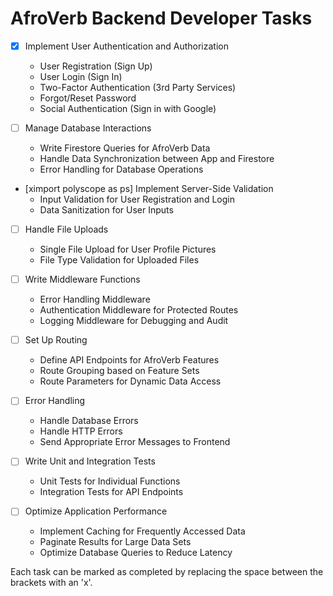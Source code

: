# AfroVerb Backend Developer Tasks

- [x] Implement User Authentication and Authorization
    - User Registration (Sign Up)
    - User Login (Sign In)
    - Two-Factor Authentication (3rd Party Services)
    - Forgot/Reset Password
    - Social Authentication (Sign in with Google)

- [ ] Manage Database Interactions
    - Write Firestore Queries for AfroVerb Data
    - Handle Data Synchronization between App and Firestore
    - Error Handling for Database Operations

- [ximport polyscope as ps] Implement Server-Side Validation
    - Input Validation for User Registration and Login
    - Data Sanitization for User Inputs

- [ ] Handle File Uploads
    - Single File Upload for User Profile Pictures
    - File Type Validation for Uploaded Files

- [ ] Write Middleware Functions
    - Error Handling Middleware
    - Authentication Middleware for Protected Routes
    - Logging Middleware for Debugging and Audit

- [ ] Set Up Routing
    - Define API Endpoints for AfroVerb Features
    - Route Grouping based on Feature Sets
    - Route Parameters for Dynamic Data Access

- [ ] Error Handling
    - Handle Database Errors
    - Handle HTTP Errors
    - Send Appropriate Error Messages to Frontend

- [ ] Write Unit and Integration Tests
    - Unit Tests for Individual Functions
    - Integration Tests for API Endpoints

- [ ] Optimize Application Performance
    - Implement Caching for Frequently Accessed Data
    - Paginate Results for Large Data Sets
    - Optimize Database Queries to Reduce Latency

Each task can be marked as completed by replacing the space between the brackets with an 'x'.